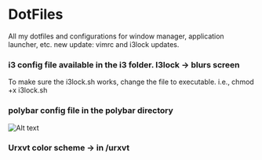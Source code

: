 # DotFiles
All my dotfiles and configurations for window manager, application launcher, etc.
new update: vimrc and i3lock updates.

### i3 config file available in the i3 folder. I3lock -> blurs screen
To make sure the i3lock.sh works, change the file to executable.
i.e., chmod +x i3lock.sh
### polybar config file in the polybar directory

![Alt text](https://user-images.githubusercontent.com/31076260/73136232-9a14ca00-404b-11ea-8e5e-f9e20b97d72f.png "i3 desktop screenshot 2")

### Urxvt color scheme -> in /urxvt 
